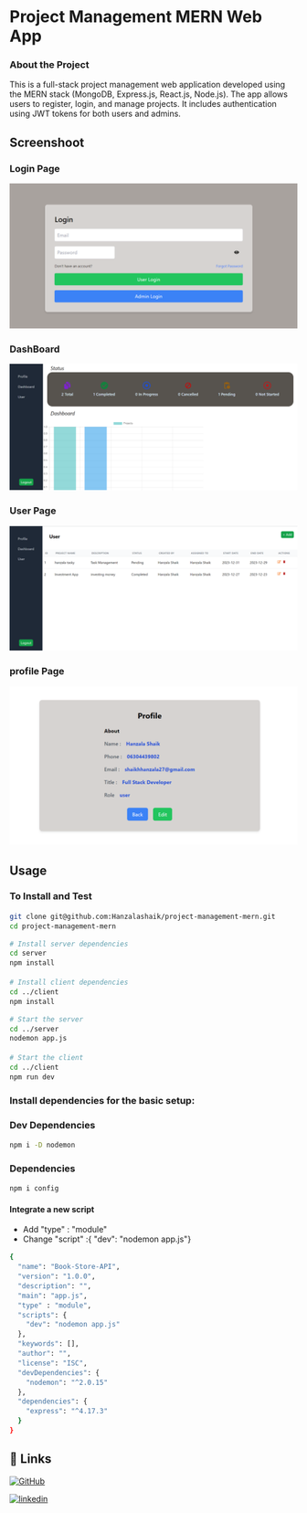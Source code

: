 # Project Management MERN Web App

### About the Project 
This is a full-stack project management web application developed using the MERN stack (MongoDB, Express.js, React.js, Node.js). The app allows users to register, login, and manage projects. It includes authentication using JWT tokens for both users and admins.

## Screenshoot
### Login Page
![Image](https://github.com/Hanzalashaik/project-management-mern/blob/main/client/public/login%20.png "Image")
### DashBoard
![Image](https://github.com/Hanzalashaik/project-management-mern/blob/main/client/public/dashboard.png "Image")
### User Page
![Image](https://github.com/Hanzalashaik/project-management-mern/blob/main/client/public/user%20page.png "Image")
### profile Page
![Image](https://github.com/Hanzalashaik/project-management-mern/blob/main/client/public/profile.png "Image")

## Usage

### To Install and Test
```bash
git clone git@github.com:Hanzalashaik/project-management-mern.git
cd project-management-mern
```
```bash
# Install server dependencies
cd server
npm install

# Install client dependencies
cd ../client
npm install

```

```bash
# Start the server
cd ../server
nodemon app.js

# Start the client
cd ../client
npm run dev

```

### Install dependencies for the basic setup: </h4>

### Dev Dependencies 
```bash
npm i -D nodemon 
```

### Dependencies 
```bash
npm i config
```

<h4> Integrate a new script </h4>

- Add "type" : "module"
- Change "script" :{ "dev": "nodemon app.js"}

```bash
{
  "name": "Book-Store-API",
  "version": "1.0.0",
  "description": "",
  "main": "app.js",
  "type" : "module",
  "scripts": {
    "dev": "nodemon app.js"
  },
  "keywords": [],
  "author": "",
  "license": "ISC",
  "devDependencies": {
    "nodemon": "^2.0.15"
  },
  "dependencies": {
    "express": "^4.17.3"
  }
}

```
## 🔗 Links
[![GitHub](https://img.shields.io/badge/github-000?style=for-the-badge&logo=github&logoColor=white)](https://github.com/Hanzalashaik) 

[![linkedin](https://img.shields.io/badge/linkedin-0A66C2?style=for-the-badge&logo=linkedin&logoColor=white)](https://www.linkedin.com/in/-hanzala-shaikh-/)
